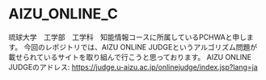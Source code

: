 # AIZU_ONLINE_C

琉球大学　工学部　工学科　知能情報コースに所属しているPCHWAと申します。
今回のレポジトリでは、AIZU ONLINE JUDGEというアルゴリズム問題が載せられているサイトを取り組んで行こうと思っております。
AIZU ONLINE JUDGEのアドレス: https://judge.u-aizu.ac.jp/onlinejudge/index.jsp?lang=ja
